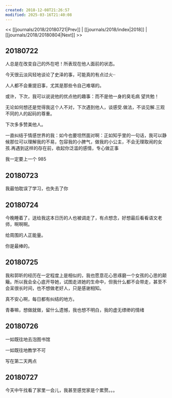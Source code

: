 ```yaml
---
created: 2018-12-08T21:26:57
modified: 2025-03-16T21:40:08
---
```


<< [[journals/2018/20180721|Prev]] | [[journals/2018/index|2018]] | [[journals/2018/20180804|Next]] >>

## 20180722

人总是在改变自己的外在吧！所表现在他人面前的状态。

今天很云淡风轻地谈论了史泽的事，可能真的有点过火··

人人都不会重提旧事，尤其是那些令自己难堪的。

或许，下次，我可以说说他的优点他的趣事：而不是他一身的臭毛病 望共勉！

无论如何想还是觉得我这个人不对，下次遇到他人，谈感受.做法，不谈见解.三观不同的人的起码的尊重。

下次多多赞美他人。

一直纠结于情感世界的我：如今也要坦然面对啊：正如知乎里的一句话，我可以静候那位可以理解我的不易，包容我的小脾气，做我的小公主，不会无理取闹的女孩.再遇到这样的存在前，收起你泛滥的感情，专心做正事

我一定要上一个 985

## 20180723

我最怕耽误了学习，也失去了你

## 20180724

今晚睡着了，送给我这本日历的人也被调走了，有点想念，好想最后看看语文老师，啊啊啊。

给周围的人正能量。

你是最棒的。

## 20180725

我和郭昕的经历在一定程度上是相似的，我也愿意花心思琢磨一个女孩的心思的颠簸。所以我会全心底开导她，试图走进她的生命中，但我什么都不会带走，甚至不会呆很长时间，也不想做老好人，只是感谢相知。

真不安心啊，每日都有纠结的地方。

青春嘛，想做就做，留什么遗憾，我也想不明白，我的虚无缥缈的情绪

## 20180726

一如既往地去泡图书馆

一如既往地教学不可

写在第二天两点

## 20180727

今天中午找看了家里一会儿，我甚至感觉家是个累赘。。。
